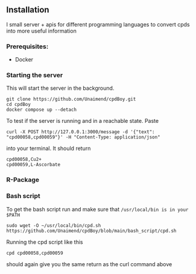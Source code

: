 ## Installation
I small server + apis for different programming languages to convert cpds into more useful information

### Prerequisites:
- Docker


### Starting the server
This will start the server in the background.

```
git clone https://github.com/Unaimend/cpdBoy.git
cd cpdBoy
docker compose up --detach
```

To test if the server is running and in a reachable state. Paste
```
curl -X POST http://127.0.0.1:3000/message -d '{"text": "cpd00058,cpd00059"}' -H "Content-Type: application/json"
```
into your terminal. It should return
```
cpd00058,Cu2+
cpd00059,L-Ascorbate
```

### R-Package


### Bash script
To get the bash script run and make sure that `/usr/local/bin is in your $PATH`
```
sudo wget -O ~/usr/local/bin/cpd.sh https://github.com/Unaimend/cpdBoy/blob/main/bash_script/cpd.sh
```

Running the cpd script like this
```
cpd cpd00058,cpd00059
```
should again give you the same return as the curl command above
